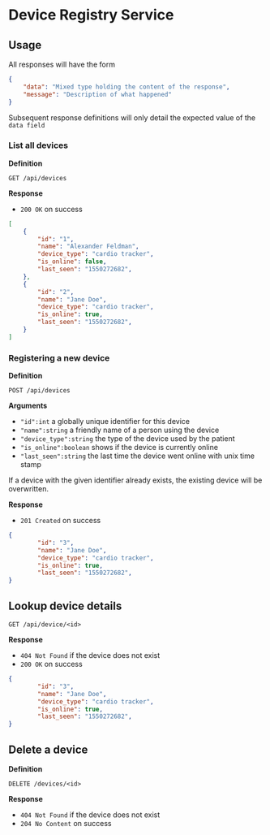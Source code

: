 # Device Registry Service

## Usage

All responses will have the form

```json
{
    "data": "Mixed type holding the content of the response",
    "message": "Description of what happened"
}
```

Subsequent response definitions will only detail the expected value of the `data field`

### List all devices

**Definition**

`GET /api/devices`

**Response**

- `200 OK` on success

```json
[
    {
        "id": "1",
        "name": "Alexander Feldman",
        "device_type": "cardio tracker",
        "is_online": false,
        "last_seen": "1550272682",
    },
    {
        "id": "2",
        "name": "Jane Doe",
        "device_type": "cardio tracker",
        "is_online": true,
        "last_seen": "1550272682",
    }
]
```

### Registering a new device

**Definition**

`POST /api/devices`

**Arguments**

- `"id":int` a globally unique identifier for this device
- `"name":string` a friendly name of a person using the device
- `"device_type":string` the type of the device used by the patient
- `"is_online":boolean` shows if the device is currently online
- `"last_seen":string` the last time the device went online with unix time stamp

If a device with the given identifier already exists, the existing device will be overwritten.

**Response**

- `201 Created` on success

```json
{
        "id": "3",
        "name": "Jane Doe",
        "device_type": "cardio tracker",
        "is_online": true,
        "last_seen": "1550272682",
}
```
## Lookup device details

`GET /api/device/<id>`

**Response**

- `404 Not Found` if the device does not exist
- `200 OK` on success

```json
{
        "id": "3",
        "name": "Jane Doe",
        "device_type": "cardio tracker",
        "is_online": true,
        "last_seen": "1550272682",
}
```

## Delete a device

**Definition**

`DELETE /devices/<id>`

**Response**

- `404 Not Found` if the device does not exist
- `204 No Content` on success